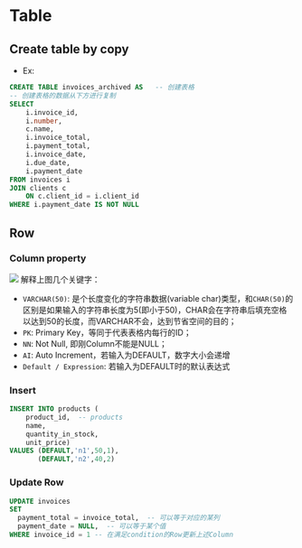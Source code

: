 # Table
## Create table by copy
- Ex:
```sql
CREATE TABLE invoices_archived AS   -- 创建表格
-- 创建表格的数据从下方进行复制
SELECT 
    i.invoice_id,
    i.number,
    c.name,
    i.invoice_total,
    i.payment_total,
    i.invoice_date,
    i.due_date,
    i.payment_date
FROM invoices i
JOIN clients c
	ON c.client_id = i.client_id
WHERE i.payment_date IS NOT NULL
```
## Row
### Column property
![](/i/fde3ac27-ca3d-4cda-a903-084ce45c2e6d.jpg)
解释上图几个关键字：
- `VARCHAR(50)`: 是个长度变化的字符串数据(variable char)类型，和`CHAR(50)`的区别是如果输入的字符串长度为5(即小于50)，CHAR会在字符串后填充空格以达到50的长度，而VARCHAR不会，达到节省空间的目的；
- `PK`: Primary Key，等同于代表表格内每行的ID；
- `NN`: Not Null, 即刚Column不能是NULL；
- `AI`: Auto Increment，若输入为DEFAULT，数字大小会递增
- `Default / Expression`: 若输入为DEFAULT时的默认表达式
### Insert
```sql
INSERT INTO products (
    product_id,  -- products
    name,
    quantity_in_stock,
    unit_price)
VALUES (DEFAULT,'n1',50,1),
	   (DEFAULT,'n2',40,2)
```
### Update Row
```sql
UPDATE invoices
SET 
  payment_total = invoice_total,  -- 可以等于对应的某列
  payment_date = NULL,  -- 可以等于某个值
WHERE invoice_id = 1 -- 在满足condition的Row更新上述Column